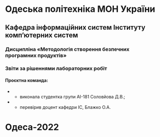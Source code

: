# Одеська політехніка МОН України
## Кафедра інформаційних систем Інституту комп’ютерних систем
### Дисципліна «Методологія створення безпечних програмних продуктів»
### Звіти за рішеннями лабораторних робіт
#### Проєктна команда:
+ - виконала студентка групи АІ-181 Соловйова Д.В.;
+ - перевірив доцент кафедри ІС, Блажко О.А.
# Одеса-2022
